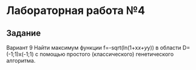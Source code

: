 # Лабораторная работа №4
## Задание
Вариант 9
Найти максимум функции f=-sqrt(ln(1+x*x+y*y)) в области D=(-1;1)х(-1;1) с помощью простого (классического) генетического алгоритма. 
